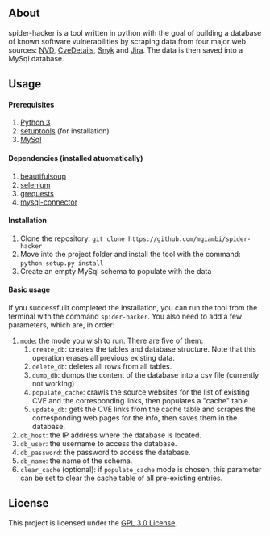 ## About

spider-hacker is a tool written in python with the goal of building a database of known software vulnerabilities by scraping data from four major web sources: [NVD](https://nvd.nist.gov/), [CveDetails](https://www.cvedetails.com/), [Snyk](https://snyk.io/) and [Jira](https://jira.atlassian.com/issues/). The data is then saved into a MySql database.

## Usage

#### Prerequisites

1. [Python 3](https://www.python.org/)
2. [setuptools](https://pypi.org/project/setuptools/) (for installation)
3. [MySql](https://dev.mysql.com/downloads/)

#### Dependencies (installed atuomatically)

1. [beautifulsoup](https://pypi.org/project/beautifulsoup4/)
2. [selenium](https://pypi.org/project/selenium/)
3. [grequests](https://github.com/spyoungtech/grequests)
4. [mysql-connector](https://pypi.org/project/mysql-connector-python/)

#### Installation

1. Clone the repository: ```git clone https://github.com/mgiambi/spider-hacker```
2. Move into the project folder and install the tool with the command: ```python setup.py install```
3. Create an empty MySql schema to populate with the data

#### Basic usage

If you successfullt completed the installation, you can run the tool from the terminal with the command ```spider-hacker```. You also need to add a few parameters, which are, in order:

 1. ```mode```: the mode you wish to run. There are five of them:
     1. ```create_db```: creates the tables and database structure. Note that this operation erases all previous existing data. 
     2. ```delete_db```: deletes all rows from all tables.
     3. ```dump_db```: dumps the content of the database into a csv file (currently not working)
     4. ```populate_cache```: crawls the source websites for the list of existing CVE and the corresponding links, then populates a "cache" table.
     5. ```update_db```: gets the CVE links from the cache table and scrapes the corresponding web pages for the info, then saves them in the database.
 2. ```db_host```: the IP address where the database is located.
 3. ```db_user```: the username to access the database.
 4. ```db_password```: the password to access the database.
 5. ```db_name```: the name of the schema.
 6. ```clear_cache``` (optional): if ```populate_cache``` mode is chosen, this parameter can be set to clear the cache table of all pre-existing entries.

## License

This project is licensed under the [GPL 3.0 License](https://www.gnu.org/licenses/gpl-3.0.en.html).

